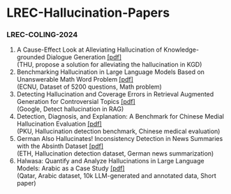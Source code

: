 # LREC-Hallucination-Papers

### LREC-COLING-2024

1. A Cause-Effect Look at Alleviating Hallucination of Knowledge-grounded Dialogue Generation [[pdf]](https://aclanthology.org/2024.lrec-main.9/)  
(THU, propose a solution for alleviating the hallucination in KGD)  
2. Benchmarking Hallucination in Large Language Models Based on Unanswerable Math Word Problem [[pdf]](https://aclanthology.org/2024.lrec-main.196/)  
(ECNU, Dataset of 5200 questions, Math problem)  
3. Detecting Hallucination and Coverage Errors in Retrieval Augmented Generation for Controversial Topics [[pdf]](https://aclanthology.org/2024.lrec-main.423/)  
(Google, Detect hallucination in RAG)  
4. Detection, Diagnosis, and Explanation: A Benchmark for  Chinese Medial Hallucination Evaluation [[pdf]](https://aclanthology.org/2024.lrec-main.428/)  
(PKU, Hallucination detection benchmark, Chinese medical evaluation)  
5. German Also Hallucinates! Inconsistency Detection in News Summaries with the Absinth Dataset [[pdf]](https://aclanthology.org/2024.lrec-main.680/)  
(ETH, Hallucination detection dataset, German news summarization)  
6. Halwasa: Quantify and Analyze Hallucinations in Large Language Models:  Arabic as a Case Study [[pdf]](https://aclanthology.org/2024.lrec-main.705/)  
(Qatar, Arabic dataset, 10k LLM-generated and annotated data, Short paper)
<!--stackedit_data:
eyJoaXN0b3J5IjpbLTg3NjU2ODE1OSwtMTI3MjAyNjI3NSwtMT
I0ODYyNDA4NSwtMTY2NTg1NzE4OSw3OTc1MzI4NDcsLTE4MzUy
MjQ3OTksLTE0NDkyMzU4MTAsLTIwNjcxMzQ5N119
-->